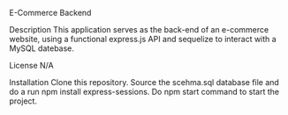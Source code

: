 E-Commerce Backend

Description
This application serves as the back-end of an e-commerce website, using a functional express.js API and sequelize to interact with a MySQL datebase.

License
N/A

Installation
Clone this repository.  Source the scehma.sql database file and do a run npm install express-sessions.  Do npm start command to start the project.

